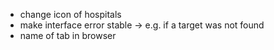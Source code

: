 - change icon of hospitals
- make interface error stable -> e.g. if a target was not found
- name of tab in browser
